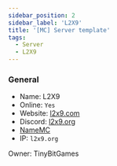 ```yaml
---
sidebar_position: 2
sidebar_label: 'L2X9'
title: '[MC] Server template'
tags:
  - Server
  - L2X9
---
```


### General
* Name: L2X9
* Online: `Yes`
* Website: [l2x9.com](http://l2x9.com/)
* Discord: [l2x9.org](https://discord.com/invite/HhEuXZTdJU)
* [NameMC](https://namemc.com/server/l2x9.org)
* IP: `l2x9.org`

Owner: TinyBitGames
